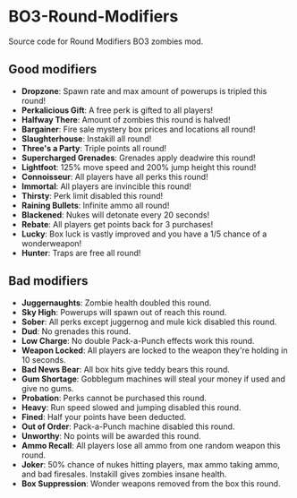 # BO3-Round-Modifiers
Source code for Round Modifiers BO3 zombies mod.

## Good modifiers
- **Dropzone**: Spawn rate and max amount of powerups is tripled this round!
- **Perkalicious Gift**: A free perk is gifted to all players!
- **Halfway There**: Amount of zombies this round is halved!
- **Bargainer**: Fire sale mystery box prices and locations all round!
- **Slaughterhouse**: Instakill all round!
- **Three's a Party**: Triple points all round!
- **Supercharged Grenades**: Grenades apply deadwire this round!
- **Lightfoot**: 125% move speed and 200% jump height this round!
- **Connoisseur**: All players have all perks this round!
- **Immortal**: All players are invincible this round!
- **Thirsty**: Perk limit disabled this round!
- **Raining Bullets**: Infinite ammo all round!
- **Blackened**: Nukes will detonate every 20 seconds!
- **Rebate**: All players get points back for 3 purchases!
- **Lucky**: Box luck is vastly improved and you have a 1/5 chance of a wonderweapon!
- **Hunter**: Traps are free all round!

## Bad modifiers
- **Juggernaughts**: Zombie health doubled this round.
- **Sky High**: Powerups will spawn out of reach this round.
- **Sober**: All perks except juggernog and mule kick disabled this round.
- **Dud**: No grenades this round.
- **Low Charge**: No double Pack-a-Punch effects work this round.
- **Weapon Locked**: All players are locked to the weapon they're holding in 10 seconds.
- **Bad News Bear**: All box hits give teddy bears this round.
- **Gum Shortage**: Gobblegum machines will steal your money if used and give no gums.
- **Probation**: Perks cannot be purchased this round.
- **Heavy**: Run speed slowed and jumping disabled this round.
- **Fined**: Half your points have been deducted.
- **Out of Order**: Pack-a-Punch machine disabled this round.
- **Unworthy**: No points will be awarded this round.
- **Ammo Recall**: All players lose all ammo from one random weapon this round.
- **Joker**: 50% chance of nukes hitting players, max ammo taking ammo, and bad firesales. Instakill gives zombies insane health.
- **Box Suppression**: Wonder weapons removed from the box this round.
